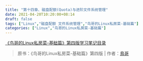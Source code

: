 ```yaml
---
title: "第十四章、磁盘配额(Quota)与进阶文件系统管理"
date: 2021-04-20T10:20:00+08:14
draft: false
tags: ["Linux","磁盘配额 文件系统管理","鸟哥的Linux私房菜-基础篇"]
categories: ["Linux","鸟哥的Linux私房菜-基础篇"]
---
```


[《鸟哥的Linux私房菜-基础篇》第四版学习笔记目录](../dir)

> 原书：《鸟哥的Linux私房菜-基础篇》第四版 | 作者：[鳥哥](http://linux.vbird.org/)